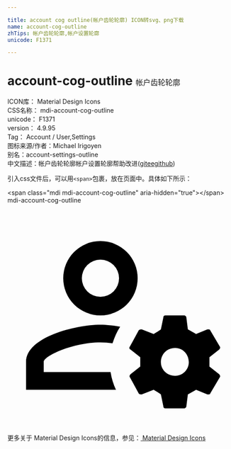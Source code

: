 ```yaml
---

title: account cog outline(帐户齿轮轮廓) ICON转svg、png下载
name: account-cog-outline
zhTips: 帐户齿轮轮廓,帐户设置轮廓
unicode: F1371

---
```


# account-cog-outline  <small style="font-size: 60%;font-weight: 100">帐户齿轮轮廓</small>


<div class="detail-page">
<p>
<span>
ICON库：
<span class="badge-secondary badge">Material Design Icons</span> 
</span>
<br/>
<span>
CSS名称：
<span class="badge-secondary badge">mdi-account-cog-outline</span> 
</span>
<br/>
<span>
unicode：
<span class="badge-secondary badge">F1371</span> 
</span>
<br/>
<span>
version：
<span class="badge-secondary badge">4.9.95</span> 
</span>
<br/>
<span>Tag：
<span class="badge-light badge">Account / User,Settings</span>
</span>
<br/>
<span>图标来源/作者：<span class="badge-light badge">Michael Irigoyen</span></span> 
<br/>
<span>别名：<span class="badge-light badge">account-settings-outline</span></span><br/><span class="zh-detail">中文描述：<span class="badge-primary badge">帐户齿轮轮廓</span><span class="badge-primary badge">帐户设置轮廓</span><span class="help-link"><span>帮助改进</span>(<a href="https://gitee.com/liuwave/icon-helper/edit/master/json/material/account-cog-outline.json" target="_blank" rel="noopener noreferrer">gitee</a><a href="https://github.com/liuwave/icon-helper/edit/master/json/material/account-cog-outline.json" target="_blank" rel="noopener noreferrer">github</a></span>)</span><br/>
</p>
</div>
<div class="alert alert-dark">
  <i class="mdi mdi-account-cog-outline mdi-48px"></i>
  <i class="mdi mdi-account-cog-outline mdi-36px"></i>
  <i class="mdi mdi-account-cog-outline mdi-24px"></i>
  <i class="mdi mdi-account-cog-outline mdi-18px"></i>
</div>
<div>
  <p>引入css文件后，可以用<code>&lt;span&gt;</code>包裹，放在页面中。具体如下所示：    
  </p>
  <div class="alert alert-primary" style="font-size: 14px">
    &lt;span class="mdi mdi-account-cog-outline" aria-hidden="true"&gt;&lt;/span&gt;
    <copy-btn content='<span class="mdi mdi-account-cog-outline" aria-hidden="true"></span>'></copy-btn>
  </div>
  <div class="alert alert-secondary">
    <i class="mdi mdi-account-cog-outline"
    style="font-size: 24px"
    aria-hidden="true"></i> mdi-account-cog-outline
    <copy-btn content="mdi-account-cog-outline" btn-title="复制图标名称"></copy-btn>
  </div>
</div>
<div id="svg" class="svg-wrap">
<svg xmlns="http://www.w3.org/2000/svg" viewBox="0 0 24 24"><path d="M10 4A4 4 0 0 0 6 8A4 4 0 0 0 10 12A4 4 0 0 0 14 8A4 4 0 0 0 10 4M10 6A2 2 0 0 1 12 8A2 2 0 0 1 10 10A2 2 0 0 1 8 8A2 2 0 0 1 10 6M17 12C16.84 12 16.76 12.08 16.76 12.24L16.5 13.5C16.28 13.68 15.96 13.84 15.72 14L14.44 13.5C14.36 13.5 14.2 13.5 14.12 13.6L13.16 15.36C13.08 15.44 13.08 15.6 13.24 15.68L14.28 16.5V17.5L13.24 18.32C13.16 18.4 13.08 18.56 13.16 18.64L14.12 20.4C14.2 20.5 14.36 20.5 14.44 20.5L15.72 20C15.96 20.16 16.28 20.32 16.5 20.5L16.76 21.76C16.76 21.92 16.84 22 17 22H19C19.08 22 19.24 21.92 19.24 21.76L19.4 20.5C19.72 20.32 20.04 20.16 20.28 20L21.5 20.5C21.64 20.5 21.8 20.5 21.8 20.4L22.84 18.64C22.92 18.56 22.84 18.4 22.76 18.32L21.72 17.5V16.5L22.76 15.68C22.84 15.6 22.92 15.44 22.84 15.36L21.8 13.6C21.8 13.5 21.64 13.5 21.5 13.5L20.28 14C20.04 13.84 19.72 13.68 19.4 13.5L19.24 12.24C19.24 12.08 19.08 12 19 12H17M10 13C7.33 13 2 14.33 2 17V20H11.67C11.39 19.41 11.19 18.77 11.09 18.1H3.9V17C3.9 16.36 7.03 14.9 10 14.9C10.43 14.9 10.87 14.94 11.3 15C11.5 14.36 11.77 13.76 12.12 13.21C11.34 13.08 10.6 13 10 13M18.04 15.5C18.84 15.5 19.5 16.16 19.5 17.04C19.5 17.84 18.84 18.5 18.04 18.5C17.16 18.5 16.5 17.84 16.5 17.04C16.5 16.16 17.16 15.5 18.04 15.5Z" /></svg>
</div>
<detail full-name='mdi-account-cog-outline'></detail>
    
<div><p>更多关于 Material Design Icons的信息，参见：<a target="_blank" href="https://iconhelper.cn/material.html"> Material Design Icons</a>
</p></div>
